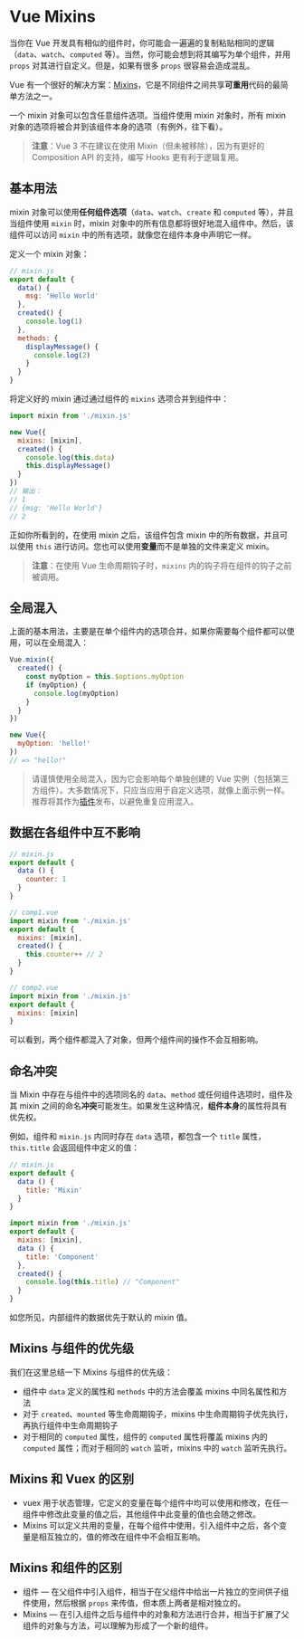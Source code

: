 # Vue Mixins

当你在 Vue 开发具有相似的组件时，你可能会一遍遍的复制粘贴相同的逻辑（`data`、`watch`、`computed` 等）。当然，你可能会想到将其编写为单个组件，并用 `props` 对其进行自定义。但是，如果有很多 `props` 很容易会造成混乱。

Vue 有一个很好的解决方案：[Mixins](https://v3.cn.vuejs.org/guide/mixins.html)，它是不同组件之间共享**可重用**代码的最简单方法之一。

一个 mixin 对象可以包含任意组件选项。当组件使用 mixin 对象时，所有 mixin 对象的选项将被合并到该组件本身的选项（有例外，往下看）。

> **注意**：Vue 3 不在建议在使用 Mixin（但未被移除），因为有更好的 Composition API 的支持，编写 Hooks 更有利于逻辑复用。

## 基本用法

mixin 对象可以使用**任何组件选项**（`data`、`watch`、`create` 和 `computed` 等），并且当组件使用 `mixin` 时，mixin 对象中的所有信息都将很好地混入组件中。然后，该组件可以访问 `mixin` 中的所有选项，就像您在组件本身中声明它一样。

定义一个 mixin 对象：

```js
// mixin.js
export default {
  data() {
    msg: 'Hello World'
  },
  created() {
    console.log(1)
  },
  methods: {
    displayMessage() {
      console.log(2)
    }
  }
}
```

将定义好的 mixin 通过通过组件的 `mixins` 选项合并到组件中：

```js
import mixin from './mixin.js'

new Vue({
  mixins: [mixin],
  created() {
    console.log(this.data)
    this.displayMessage()
  }
})
// 输出：
// 1
// {msg: 'Hello World'}
// 2
```

正如你所看到的，在使用 mixin 之后，该组件包含 mixin 中的所有数据，并且可以使用 `this` 进行访问。您也可以使用**变量**而不是单独的文件来定义 mixin。

> **注意**：在使用 Vue 生命周期钩子时，`mixins` 内的钩子将在组件的钩子之前被调用。

## 全局混入

上面的基本用法，主要是在单个组件内的选项合并，如果你需要每个组件都可以使用，可以在全局混入：

```js
Vue.mixin({
  created() {
    const myOption = this.$options.myOption
    if (myOption) {
      console.log(myOption)
    }
  }
})

new Vue({
  myOption: 'hello!'
})
// => "hello!"
```

> 请谨慎使用全局混入，因为它会影响每个单独创建的 Vue 实例（包括第三方组件）。大多数情况下，只应当应用于自定义选项，就像上面示例一样。推荐将其作为[插件](https://cn.vuejs.org/v2/guide/plugins.html)发布，以避免重复应用混入。

## 数据在各组件中互不影响

```js
// mixin.js
export default {
  data () {
    counter: 1
  }
}

// comp1.vue
import mixin from './mixin.js'
export default {
  mixins: [mixin],
  created() {
    this.counter++ // 2
  }
}

// comp2.vue
import mixin from './mixin.js'
export default {
  mixins: [mixin]
}
```

可以看到，两个组件都混入了对象，但两个组件间的操作不会互相影响。

## 命名冲突

当 Mixin 中存在与组件中的选项同名的 `data`、`method` 或任何组件选项时，组件及其 mixin 之间的命名**冲突**可能发生。如果发生这种情况，**组件本身**的属性将具有优先权。

例如，组件和 `mixin.js` 内同时存在 `data` 选项，都包含一个 `title` 属性，`this.title` 会返回组件中定义的值：

```js
// mixin.js
export default {
  data () {
    title: 'Mixin'
  }
}

import mixin from './mixin.js'
export default {
  mixins: [mixin],
  data () {
    title: 'Component'
  },
  created() {
    console.log(this.title) // "Component"
  }
}
```

如您所见，内部组件的数据优先于默认的 mixin 值。

## Mixins 与组件的优先级

我们在这里总结一下 Mixins 与组件的优先级：

- 组件中 `data` 定义的属性和 `methods` 中的方法会覆盖 mixins 中同名属性和方法
- 对于 `created`、`mounted` 等生命周期钩子，mixins 中生命周期钩子优先执行，再执行组件中生命周期钩子
- 对于相同的 `computed` 属性，组件的 `computed` 属性将覆盖 mixins 内的 `computed` 属性；而对于相同的 `watch` 监听，mixins 中的 `watch` 监听先执行。

## Mixins 和 Vuex 的区别

- vuex 用于状态管理，它定义的变量在每个组件中均可以使用和修改，在任一组件中修改此变量的值之后，其他组件中此变量的值也会随之修改。
- Mixins 可以定义共用的变量，在每个组件中使用，引入组件中之后，各个变量是相互独立的，值的修改在组件中不会相互影响。

## Mixins 和组件的区别

- 组件 — 在父组件中引入组件，相当于在父组件中给出一片独立的空间供子组件使用，然后根据 `props` 来传值，但本质上两者是相对独立的。
- Mixins — 在引入组件之后与组件中的对象和方法进行合并，相当于扩展了父组件的对象与方法，可以理解为形成了一个新的组件。

